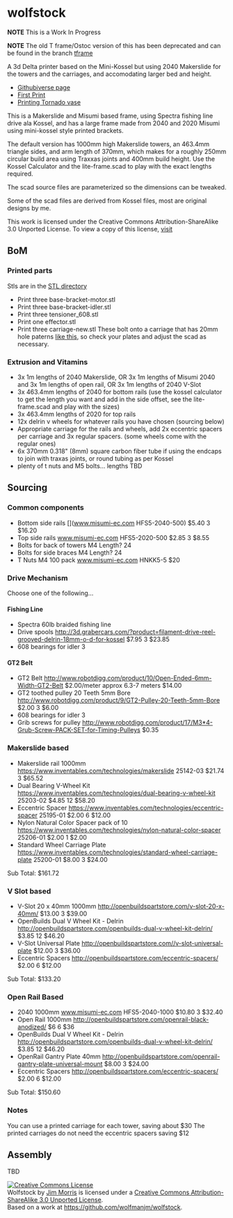 wolfstock
=========

__NOTE__ This is a Work In Progress

__NOTE__ The old T frame/Ostoc version of this has been deprecated and can be found in the branch [tframe](https://github.com/wolfmanjm/wolfstock/tree/tframe)


A 3d Delta printer based on the Mini-Kossel but using 2040 Makerslide for the
towers and the carriages, and accomodating larger bed and height.

* [Githubiverse page](http://wolfmanjm.github.com/wolfstock)
* [First Print](http://www.youtube.com/watch?v=khotvR7Lyf4)
* [Printing Tornado vase](http://www.youtube.com/watch?v=ChUlHnQ6QRw)

This is a Makerslide and Misumi based frame, using Spectra fishing line drive
ala Kossel, and has a large frame made from 2040 and 2020 Misumi using mini-kossel style printed brackets.

The default version has 1000mm high Makerslide towers, an 463.4mm
triangle sides, and arm length of 370mm, which makes for a roughly
250mm circular build area using Traxxas joints and 400mm build height.
Use the Kossel Calculator and the lite-frame.scad to play with the
exact lengths required.

The scad source files are parameterized so the dimensions can be
tweaked.

Some of the scad files are derived from Kossel files, most are
original designs by me.

This work is licensed under the Creative Commons
Attribution-ShareAlike 3.0 Unported License. To view a copy of this
license, [visit](http://creativecommons.org/licenses/by-sa/3.0/)


## BoM

### Printed parts
Stls are in the
[STL directory](https://github.com/wolfmanjm/wolfstock/tree/master/stl)

* Print three base-bracket-motor.stl
* Print three base-bracket-idler.stl
* Print three tensioner_608.stl
* Print one effector.stl
* Print three carriage-new.stl These bolt onto a carriage that has
  20mm hole paterns
  [like this](https://www.inventables.com/technologies/standard-wheel-carriage-plate),
  so check your plates and adjust the scad as necessary.

### Extrusion and Vitamins
* 3x 1m lengths of 2040 Makerslide, OR 3x 1m lengths of Misumi 2040 and
  3x 1m lengths of open rail, OR 3x 1m lengths of 2040 V-Slot
* 3x 463.4mm lengths of 2040 for bottom rails (use the kossel
  calculator to get the length you want and add in the side offset,
  see the lite-frame.scad and play with the sizes)
* 3x 463.4mm lengths of 2020 for top rails
* 12x delrin v wheels for whatever rails you have chosen (sourcing
  below)
* Appropriate carriage for the rails and wheels, add 2x eccentric
  spacers per carriage and 3x regular spacers. (some wheels come with
  the regular ones)
* 6x 370mm 0.318" (8mm) square carbon fiber tube if using the endcaps to join
  with traxas joints, or round tubing as per Kossel
* plenty of t nuts and M5 bolts... lengths TBD


## Sourcing

### Common components

* Bottom side rails [](www.misumi-ec.com HFS5-2040-500) $5.40 3 $16.20
* Top side rails www.misumi-ec.com HFS5-2020-500 $2.85 3 $8.55
* Bolts for back of towers M4 Length? 24
* Bolts for side braces M4 Length?  24
* T Nuts M4 100 pack www.misumi-ec.com HNKK5-5 $20

### Drive Mechanism

Choose one of the following...

#### Fishing Line
* Spectra 60lb braided fishing line
* Drive spools http://3d.grabercars.com/?product=filament-drive-reel-grooved-delrin-18mm-o-d-for-kossel $7.95 3 $23.85
* 608 bearings for idler 3

#### GT2 Belt
* GT2 Belt http://www.robotdigg.com/product/10/Open-Ended-6mm-Width-GT2-Belt $2.00/meter approx 6.3-7 meters $14.00
* GT2 toothed pulley 20 Teeth 5mm Bore http://www.robotdigg.com/product/9/GT2-Pulley-20-Teeth-5mm-Bore $2.00 3 $6.00
* 608 bearings for idler 3
* Grib screws for pulley http://www.robotdigg.com/product/17/M3*4-Grub-Screw-PACK-SET-for-Timing-Pulleys $0.35

### Makerslide based
* Makerslide rail 1000mm https://www.inventables.com/technologies/makerslide 25142-03 $21.74 3 $65.52
* Dual Bearing V-Wheel Kit https://www.inventables.com/technologies/dual-bearing-v-wheel-kit 25203-02 $4.85 12 $58.20
* Eccentric Spacer https://www.inventables.com/technologies/eccentric-spacer 25195-01 $2.00 6 $12.00
* Nylon Natural Color Spacer pack of 10 https://www.inventables.com/technologies/nylon-natural-color-spacer 25206-01 $2.00 1 $2.00
* Standard Wheel Carriage Plate https://www.inventables.com/technologies/standard-wheel-carriage-plate 25200-01 $8.00 3 $24.00

Sub Total: $161.72

### V Slot based
* V-Slot 20 x 40mm 1000mm http://openbuildspartstore.com/v-slot-20-x-40mm/ $13.00 3 $39.00
* OpenBuilds Dual V Wheel Kit - Delrin http://openbuildspartstore.com/openbuilds-dual-v-wheel-kit-delrin/ $3.85 12 $46.20
* V-Slot Universal Plate http://openbuildspartstore.com//v-slot-universal-plate $12.00 3 $36.00
* Eccentric Spacers http://openbuildspartstore.com/eccentric-spacers/ $2.00 6 $12.00

Sub Total: $133.20

### Open Rail Based
* 2040 1000mm  www.misumi-ec.com HFS5-2040-1000 $10.80 3 $32.40
* Open Rail 1000mm http://openbuildspartstore.com/openrail-black-anodized/ $6 6 $36
* OpenBuilds Dual V Wheel Kit - Delrin http://openbuildspartstore.com/openbuilds-dual-v-wheel-kit-delrin/ $3.85 12 $46.20
* OpenRail Gantry Plate 40mm http://openbuildspartstore.com/openrail-gantry-plate-universal-mount $8.00 3 $24.00
* Eccentric Spacers http://openbuildspartstore.com/eccentric-spacers/ $2.00 6 $12.00

Sub Total: $150.60

### Notes
You can use a printed carriage for each tower, saving about $30
The printed carriages do not need the eccentric spacers saving $12

## Assembly

TBD



<a rel="license" href="http://creativecommons.org/licenses/by-sa/3.0/deed.en_US"><img alt="Creative Commons License" style="border-width:0" src="http://i.creativecommons.org/l/by-sa/3.0/88x31.png" /></a><br /><span xmlns:dct="http://purl.org/dc/terms/" property="dct:title">Wolfstock</span> by <a xmlns:cc="http://creativecommons.org/ns#" href="http://wolfmanjm.github.com/wolfstock" property="cc:attributionName" rel="cc:attributionURL">Jim Morris</a> is licensed under a <a rel="license" href="http://creativecommons.org/licenses/by-sa/3.0/deed.en_US">Creative Commons Attribution-ShareAlike 3.0 Unported License</a>.<br />Based on a work at <a xmlns:dct="http://purl.org/dc/terms/" href="https://github.com/wolfmanjm/wolfstock" rel="dct:source">https://github.com/wolfmanjm/wolfstock</a>.
